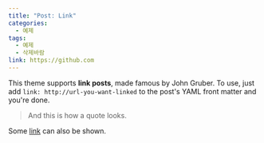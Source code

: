```yaml
---
title: "Post: Link"
categories:
  - 예제
tags:
  - 예제
  - 삭제바람
link: https://github.com
---
```


This theme supports **link posts**, made famous by John Gruber. To use, just add `link: http://url-you-want-linked` to the post's YAML front matter and you're done.

> And this is how a quote looks.

Some [link](#) can also be shown.